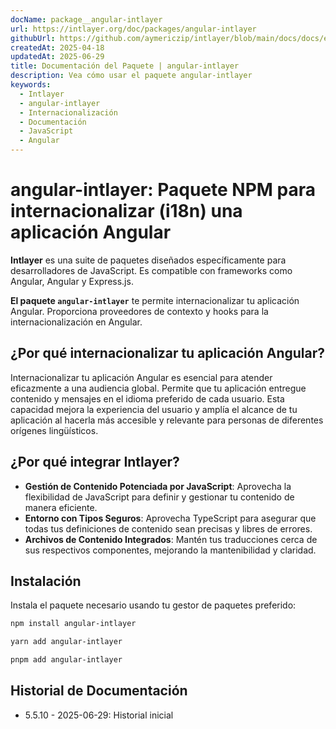 ```yaml
---
docName: package__angular-intlayer
url: https://intlayer.org/doc/packages/angular-intlayer
githubUrl: https://github.com/aymericzip/intlayer/blob/main/docs/docs/es/packages/angular-intlayer/index.md
createdAt: 2025-04-18
updatedAt: 2025-06-29
title: Documentación del Paquete | angular-intlayer
description: Vea cómo usar el paquete angular-intlayer
keywords:
  - Intlayer
  - angular-intlayer
  - Internacionalización
  - Documentación
  - JavaScript
  - Angular
---
```


# angular-intlayer: Paquete NPM para internacionalizar (i18n) una aplicación Angular

**Intlayer** es una suite de paquetes diseñados específicamente para desarrolladores de JavaScript. Es compatible con frameworks como Angular, Angular y Express.js.

**El paquete `angular-intlayer`** te permite internacionalizar tu aplicación Angular. Proporciona proveedores de contexto y hooks para la internacionalización en Angular.

## ¿Por qué internacionalizar tu aplicación Angular?

Internacionalizar tu aplicación Angular es esencial para atender eficazmente a una audiencia global. Permite que tu aplicación entregue contenido y mensajes en el idioma preferido de cada usuario. Esta capacidad mejora la experiencia del usuario y amplía el alcance de tu aplicación al hacerla más accesible y relevante para personas de diferentes orígenes lingüísticos.

## ¿Por qué integrar Intlayer?

- **Gestión de Contenido Potenciada por JavaScript**: Aprovecha la flexibilidad de JavaScript para definir y gestionar tu contenido de manera eficiente.
- **Entorno con Tipos Seguros**: Aprovecha TypeScript para asegurar que todas tus definiciones de contenido sean precisas y libres de errores.
- **Archivos de Contenido Integrados**: Mantén tus traducciones cerca de sus respectivos componentes, mejorando la mantenibilidad y claridad.

## Instalación

Instala el paquete necesario usando tu gestor de paquetes preferido:

```bash packageManager="npm"
npm install angular-intlayer
```

```bash packageManager="yarn"
yarn add angular-intlayer
```

```bash packageManager="pnpm"
pnpm add angular-intlayer
```

## Historial de Documentación

- 5.5.10 - 2025-06-29: Historial inicial
